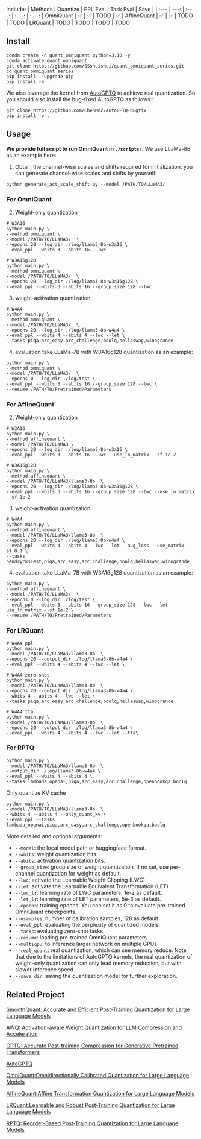 
Include:
| Methods | Quantize | PPL Eval | Task Eval | Save |
| :--- | ---: | :---: | :---: | :---: 
| OmniQuant | ✅ | ✅ | TODO | ✅ 
| AffineQuant | ✅ | ✅ | TODO | TODO 
| LRQuant | TODO | TODO | TODO | TODO 

## Install
```
conda create -n quant_omniquant python=3.10 -y
conda activate quant_omniquant
git clone https://github.com/SSshuishui/quant_omniquant_series.git
cd quant_omniquant_series
pip install --upgrade pip 
pip install -e .
```

We also leverage the kernel from [AutoGPTQ](https://github.com/PanQiWei/AutoGPTQ) to achieve real quantization. So you should also install the bug-fixed AutoGPTQ as follows::
```
git clone https://github.com/ChenMnZ/AutoGPTQ-bugfix
pip install -v .
```

## Usage
**We provide full script to run OmniQuant in `./scripts/`**. We use LLaMa-8B as an example here:
1. Obtain the channel-wise scales and shifts required for initialization:
you can generate channel-wise scales and shifts by yourself:
```
python generate_act_scale_shift.py --model /PATH/TO/LLaMA3/
```

### For OmniQuant
2. Weight-only quantization
```
# W3A16
python main.py \
--method omniquant \
--model /PATH/TO/LLaMA3/  \
--epochs 20 --log_dir ./log/llama3-8b-w3a16 \
--eval_ppl --wbits 3 --abits 16 --lwc

# W3A16g128
python main.py \
--method omniquant \
--model /PATH/TO/LLaMA3/  \
--epochs 20 --log_dir ./log/llama3-8b-w3a16g128 \
--eval_ppl --wbits 3 --abits 16 --group_size 128 --lwc
```

3. weight-activation quantization
```
# W4A4
python main.py \
--method omniquant \
--model /PATH/TO/LLaMA3/  \
--epochs 20 --log_dir ./log/llama3-8b-w4a4 \
--eval_ppl --wbits 4 --abits 4 --lwc --let \
--tasks piqa,arc_easy,arc_challenge,boolq,hellaswag,winogrande
```

4. evaluation
take LLaMa-7B with W3A16g128 quantization as an example:
```
python main.py \
--method omniquant \
--model /PATH/TO/LLaMA3/  \
--epochs 0 --log_dir ./log/test \
--eval_ppl --wbits 3 --abits 16 --group_size 128 --lwc \
--resume /PATH/TO/Pretrained/Parameters 
```

### For AffineQuant
2. Weight-only quantization
```
# W3A16
python main.py \
--method affinequant \
--model /PATH/TO/LLaMA3 \
--epochs 20 --log_dir ./log/llama3-8b-w3a16 \
--eval_ppl --wbits 3 --abits 16 --lwc --use_ln_matrix --sf 1e-2

# W3A16g128
python main.py \
--method affinequant \
--model /PATH/TO/LLaMA3/llama3-8b  \
--epochs 20 --log_dir ./log/llama3-8b-w3a16g128 \
--eval_ppl --wbits 3 --abits 16 --group_size 128 --lwc --use_ln_matrix --sf 1e-2
```

3. weight-activation quantization
```
# W4A4
python main.py \
--method affinequant \
--model /PATH/TO/LLaMA3/llama3-8b  \
--epochs 20 --log_dir ./log/llama3-8b-w4a4 \
--eval_ppl --wbits 4 --abits 4 --lwc --let --aug_loss --use_matrix --sf 0.1 \
--tasks hendrycksTest,piqa,arc_easy,arc_challenge,boolq,hellaswag,winogrande
```

4. evaluation
take LLaMa-7B with W3A16g128 quantization as an example:
```
python main.py \
--method affinequant \
--model /PATH/TO/LLaMA3/  \
--epochs 0 --log_dir ./log/test \
--eval_ppl --wbits 3 --abits 16 --group_size 128 --lwc --let --use_ln_matrix --sf 1e-2 \
--resume /PATH/TO/Pretrained/Parameters 
```

### For LRQuant
```
# W4A4 ppl
python main.py \
--model /PATH/TO/LLaMA3/llama3-8b  \
--epochs 20 --output_dir ./log/llama3-8b-w4a4 \
--eval_ppl --wbits 4 --abits 4 --lwc --let \
```

```
# W4A4 zero-shot
python main.py \
--model /PATH/TO/LLaMA3/llama3-8b  \
--epochs 20 --output_dir ./log/llama3-8b-w4a4 \
--wbits 4 --abits 4 --lwc --let \
--tasks piqa,arc_easy,arc_challenge,boolq,hellaswag,winogrande
```

```
# W4A4 tta
python main.py \
--model /PATH/TO/LLaMA3/llama3-8b  \
--epochs 20 --output_dir ./log/llama3-8b-w4a4 \
--eval_ppl --wbits 4 --abits 4 --lwc --let --tta\
```

### For RPTQ
```
python main.py \
--model /PATH/TO/LLaMA3/llama3-8b  \
--output_dir ./log/llama3-8b-w4a4 \
--eval_ppl --wbits 4 --abits 4 \
--tasks lambada_openai,piqa,arc_easy,arc_challenge,openbookqa,boolq
```

Only quantize KV cache
```
python main.py \
--model /PATH/TO/LLaMA3/llama3-8b  \
--wbits 4 --abits 4 --only_quant_kv \
--eval_ppl --tasks lambada_openai,piqa,arc_easy,arc_challenge,openbookqa,boolq
```


More detailed and optional arguments:
- `--model`: the local model path or huggingface format.
- `--wbits`: weight quantization bits.
- `--abits`: activation quantization bits.
- `--group_size`: group size of weight quantization. If no set, use per-channel quantization for weight as default.
- `--lwc`: activate the Learnable Weight Clipping (LWC).
- `--let`: activate the Learnable Equivalent Transformation (LET).
- `--lwc_lr`: learning rate of LWC parameters, 1e-2 as default.
- `--let_lr`: learning rate of LET parameters, 5e-3 as default.
- `--epochs`: training epochs. You can set it as 0 to evaluate pre-trained OmniQuant checkpoints.
- `--nsamples`: number of calibration samples, 128 as default.
- `--eval_ppl`: evaluating the perplexity of quantized models.
- `--tasks`: evaluating zero-shot tasks.
- `--resume`: loading pre-trained OmniQuant parameters.
- `--multigpu`: to inference larger network on multiple GPUs
- `--real_quant`: real quantization, which can see memory reduce. Note that due to the limitations of AutoGPTQ kernels, the real quantization of weight-only quantization can only lead memory reduction, but with slower inference speed.
- `--save_dir`: saving the quantization model for further exploration.



## Related Project
[SmoothQuant: Accurate and Efficient Post-Training Quantization for Large Language Models](https://github.com/mit-han-lab/smoothquant)

[AWQ: Activation-aware Weight Quantization for LLM Compression and Acceleration](https://github.com/mit-han-lab/llm-awq)

[GPTQ: Accurate Post-training Compression for Generative Pretrained Transformers](https://github.com/IST-DASLab/gptq)

[AutoGPTQ](https://github.com/PanQiWei/AutoGPTQ)

[OmniQuant:Omnidirectionally Calibrated Quantization for Large Language Models](https://github.com/OpenGVLab/OmniQuant)

[AffineQuant:Affine Transformation Quantization for Large Language Models](https://github.com/bytedance/AffineQuant)

[LRQuant:Learnable and Robust Post-Training Quantization for Large Language Models](https://github.com/zjq0455/RLQ)

[RPTQ: Reorder-Based Post-Training Quantization for Large Language Models](https://github.com/hahnyuan/RPTQ4LLM)
